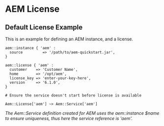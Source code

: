 # AEM License

## Default License Example

This is an example for defining an AEM instance, and a license.

~~~ puppet
aem::instance { 'aem' :
  source         => '/path/to/aem-quickstart.jar',
}

aem::license { 'aem' :
  customer    => 'Customer Name',
  home        => '/opt/aem',
  license_key => 'enter-your-key-here',
  version     => '6.1.0',
}

# Ensure the service doesn't start before license is available

Aem::License['aem'] ~> Aem::Service['aem']
~~~

*The Aem::Service definition created for AEM uses the aem::instance $name to ensure uniqueness, thus here the service reference is 'aem'.*
